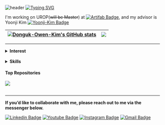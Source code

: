 ![header](https://capsule-render.vercel.app/api?type=Venom&color=gradient&customColorList=4&height=200&section=header&text=Hello👋%20DONGUK's%20GITHUB%20&fontColor=407280&fontSize=40&animation=twinkling&fontAlignY=50)
[![Typing SVG](https://readme-typing-svg.demolab.com?font=Fira+Code&pause=1000&width=435&lines=Hi%F0%9F%91%8B+I'm+Donguk+Kim%2C+HCI+Researcher;working+at+Chung-Ang+University)](https://git.io/typing-svg)

I'm working on UROP(~~will be Master~~) at [![Artifab Badge](http://img.shields.io/badge/-Artifab-black?style=flat-square&logo=ollama&link=https://artifab.yoonji-kim.com/)](https://artifab.yoonji-kim.com/), and my advisor is Yoonji Kim
[![Yoonji-Kim Badge](http://img.shields.io/badge/-yoonji%20kim-black?style=flat-square&logo=googlefit&logoColor=blue&link=https://www.yoonji-kim.com/)](https://www.yoonji-kim.com/)

| <a href="https://github.com/anuraghazra/github-readme-stats"><img align="center" src="https://github-readme-stats.vercel.app/api?username=Donguk-Owen-Kim&show_icons=true&include_all_commits=true&theme=buefy&hide_border=true" alt="Donguk-Owen-Kim's GitHub stats" /></a> | <a href="https://github.com/anuraghazra/github-readme-stats"><img align="center" src="https://github-readme-stats.vercel.app/api/top-langs/?username=Donguk-Owen-Kim&theme=buefy&hide_border=true" /></a> |
| ------------- | ------------- |

<hr>
<details>
<summary><strong>Interest</strong></summary>
	
- Human Computer Interaction
- UI/UX Design
- Prototyping(3D Printing, Modeling, Arduino)

</details>


<br>
<details>
<summary><strong>Skills</strong></summary>

- <details>
  <summary>Art</summary>

  ![AI](https://img.shields.io/badge/Adobe%20Illustrator-FF9A00?style=for-the-badge&logo=adobe%20illustrator&logoColor=white)
  ![ID](https://img.shields.io/badge/Adobe%20InDesign-FF3366?style=for-the-badge&logo=Adobe%20InDesign&logoColor=white)
  ![LR](https://img.shields.io/badge/Adobe%20Lightroom-31A8FF?style=for-the-badge&logo=Adobe%20Lightroom&logoColor=white)
  ![PSD](https://img.shields.io/badge/Adobe%20Photoshop-31A8FF?style=for-the-badge&logo=Adobe%20Photoshop&logoColor=black)
  ![Figma](https://img.shields.io/badge/Figma-F24E1E?style=for-the-badge&logo=figma&logoColor=white)
  ![unity](https://img.shields.io/badge/Unity-100000?style=for-the-badge&logo=unity&logoColor=white)
  ![unreal](https://img.shields.io/badge/unrealengine-%23313131.svg?style=for-the-badge&logo=unrealengine&logoColor=white)
  ![AE](https://img.shields.io/badge/Adobe%20after%20affects-CF96FD?style=for-the-badge&logo=Adobe%20after%20effects&logoColor=393665)
  ![PR](https://img.shields.io/badge/Adobe%20Premiere%20Pro-9999FF?style=for-the-badge&logo=Adobe%20Premiere%20Pro&logoColor=white)

  </details>



- <details>
  <summary>Tech</summary>
	
  ![python](https://img.shields.io/badge/Python-3776AB?style=for-the-badge&logo=python&logoColor=white)
  ![js](https://img.shields.io/badge/JavaScript-F7DF1E?style=for-the-badge&logo=JavaScript&logoColor=white)
  ![c](https://img.shields.io/badge/C-00599C?style=for-the-badge&logo=c&logoColor=white)
  ![cpp](https://img.shields.io/badge/C%2B%2B-00599C?style=for-the-badge&logo=c%2B%2B&logoColor=white)
  ![Arduino](https://img.shields.io/badge/Arduino-00979D?style=for-the-badge&logo=Arduino&logoColor=white)
  ![Rasberry](https://img.shields.io/badge/Raspberry%20Pi-A22846?style=for-the-badge&logo=Raspberry%20Pi&logoColor=white)

  </details>

</details>

#### Top Repositories


<a href="https://github.com/Donguk-Owen-Kim/Mobile_Programming_2023_01_Match-A.git">
  <img align="center" src="https://github-readme-stats.vercel.app/api/pin/?username=Donguk-Owen-Kim&repo=Mobile_Programming_2023_01_Match-A&theme=buefy" />
</a>

<br />
<br />

<hr>

**If you’d like to collaborate with me, please reach out to me via the messenger below.**

  [![Linkedin Badge](https://img.shields.io/badge/-LinkedIn-blue?style=flat-square&logo=Linkedin&logoColor=white&link=https://www.linkedin.com/in/dong-uk-kim-0aa289216/)](https://www.linkedin.com/in/dong-uk-kim-0aa289216/)
[![Youtube Badge](https://img.shields.io/badge/Youtube-ff0000?style=flat-square&logo=youtube&link=https://www.youtube.com/@Dong-Uk_Owen_Kim)](https://www.youtube.com/@Dong-Uk_Owen_Kim)
[![Instagram Badge](https://img.shields.io/badge/instagram-e4405f?style=flat-square&logo=instagram&logoColor=white&link=https://www.instagram.com/d.u._kim/)](https://www.instagram.com/d.u._kim/)
[![Gmail Badge](https://img.shields.io/badge/Gmail-d14836?style=flat-square&logo=Gmail&logoColor=white&link=mailto:kimdu0301@gmail.com)](mailto:kimdu0301@gmail.com)
